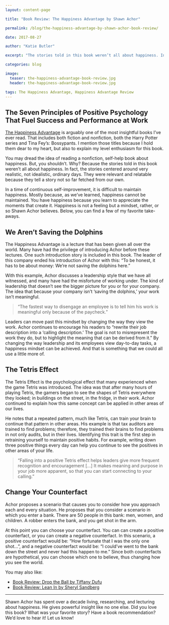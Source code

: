```yaml
---
layout: content-page

title: "Book Review: The Happiness Advantage by Shawn Achor"

permalink: /blog/the-happiness-advantage-by-shawn-achor-book-review/

date: 2017-08-27

author: "Katie Butler"

excerpt: "The stories told in this book weren’t all about happiness. In fact, the stories centered around very realistic, not idealistic, ordinary days."

categories: blog

image:
  teaser: the-happiness-advantage-book-review.jpg
  header: the-happiness-advantage-book-review.jpg

tags: The Happiness Advantage, Happiness Advantage Review
---
```


## The Seven Principles of Positive Psychology That Fuel Success and Performance at Work 

<a href="http://amzn.to/2gmphGk" target="_blank">The Happiness Advantage</a> is arguably one of the most insightful books I’ve ever read. That includes both fiction and nonfiction, both the Harry Potter series and Tina Fey’s: Bossypants. I mention those titles because I hold them dear to my heart, but also to explain my level enthusiasm for this book.

You may dread the idea of reading a nonfiction, self-help book about happiness. But, you shouldn’t. Why? Because the stories told in this book weren’t all about happiness. In fact, the stories centered around very realistic, not idealistic, ordinary days. They were relevant and relatable because they tell a story not so far fetched from our own.

In a time of continuous self-improvement, it is difficult to maintain happiness. Mostly because, as we’ve learned, happiness cannot be maintained. You have happiness because you learn to appreciate the moments that create it. Happiness is not a feeling but a mindset, rather, or so Shawn Achor believes. Below, you can find a few of my favorite take-aways.

## We Aren’t Saving the Dolphins

The Happiness Advantage is a lecture that has been given all over the world. Many have had the privilege of introducing Achor before these lectures. One such introduction story is included in this book. The leader of this company ended his introduction of Achor with this: “To be honest, it has to be about money: We’re not saving the dolphins here.” 

With this example, Achor discusses a leadership style that we have all witnessed, and many have had the misfortune of working under. The kind of leadership that doesn’t see the bigger picture for you or for your company. The idea that because your company isn’t ‘saving the dolphins,’ your work isn’t meaningful. 

<blockquote>“The fastest way to disengage an employee is to tell him his work is meaningful only because of the paycheck.”</blockquote>

Leaders can move past this mindset by changing the way they view the work. Achor continues to encourage his readers to “rewrite their job description into a ‘calling description.’ The goal is not to misrepresent the work they do, but to highlight the meaning that can be derived from it.” <span class="boldText">By changing the way leadership and its employees view day-to-day tasks, a happiness mindset can be achieved. And that is something that we could all use a little more of.</span>

## The Tetris Effect

The Tetris Effect is the psychological effect that many experienced when the game Tetris was introduced. The idea was that after many hours of playing Tetris, the gamers began to see the shapes of Tetris everywhere they looked; in buildings on the street, in the fridge, in their work. Achor continued to explain how this same concept can be applied in other areas of our lives.

He notes that a repeated pattern, much like Tetris, can train your brain to continue that pattern in other areas. His example is that tax auditors are trained to find problems; therefore, they trained their brains to find problems in not only audits, but in their lives. Identifying this trait is the first step in retraining yourself to maintain positive habits. For example, writing down three positive things every day can help you continue to see the positives in other areas of your life.

<blockquote>“Falling into a positive Tetris effect helps leaders give more frequent recognition and encouragement [...] It makes meaning and purpose in your job more apparent, so that you can start connecting to your calling.”</blockquote>

## Change Your Counterfact

Achor proposes a scenario that causes you to consider how you approach each and every situation. He proposes that you consider a scenario in which you enter a bank. There are 50 people in this bank: men, women, and children. A robber enters the bank, and you get shot in the arm. 

At this point you can choose your counterfact. You can can create a positive counterfact, or you can create a negative counterfact. In this scenario, a positive counterfact would be: “How fortunate that I was the only one shot…”, and a negative counterfact would be: “I could’ve went to the bank down the street and never had this happen to me.” Since both counterfacts are hypothetical, you can choose which one to believe, thus changing how you see the world. 

You may also like:
<ul>
  <li><a href="/blog/drop-the-ball-by-tiffany-dufu-book-review/">Book Review: Drop the Ball by Tiffany Dufu</a></li>
  <li><a href="/blog/review-of-lean-in/">Book Review: Lean In by Sheryl Sandberg</a></li>
</ul>

<hr class="secondary">

Shawn Achor has spent over a decade living, researching, and lecturing about happiness. He gives powerful insight like no one else. Did you love this book? What was your favorite story? Have a book recommendation? We’d love to hear it! Let us know!
